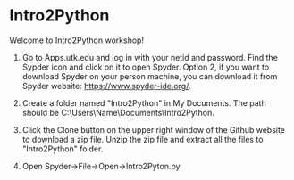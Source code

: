 # Intro2Python

Welcome to Intro2Python workshop! 

1. Go to Apps.utk.edu and log in with your netid and password. Find the Sypder icon and click on it to open Spyder.
   Option 2, if you want to download Spyder on your person machine, you can download it from Spyder website: https://www.spyder-ide.org/.
    
2. Create a folder named "Intro2Python" in My Documents. The path should be C:\Users\Name\Documents\Intro2Python.

3. Click the Clone button on the upper right window of the Github website to download a zip file. Unzip the zip file and extract all the files to "Intro2Python" folder.

4. Open Spyder->File->Open->Intro2Pyton.py
